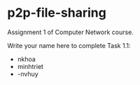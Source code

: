 # p2p-file-sharing
Assignment 1 of Computer Network course.

Write your name here to complete Task 1.1:
- nkhoa
- minhtriet
- -nvhuy
